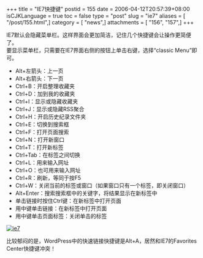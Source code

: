 +++
title = "IE7快捷键"
postid = 155
date = 2006-04-12T20:57:39+08:00
isCJKLanguage = true
toc = false
type = "post"
slug = "ie7"
aliases = [ "/post/155.html",]
category = [ "news",]
attachments = [ "156", "157",]
+++


IE7默认会隐藏菜单栏。这样界面会更加简洁，记住几个快捷键会让操作更简便了。  
要显示菜单栏，只需要在IE7界面右侧的按钮上单击右键，选择“classic
Menu”即可。

-   Alt+左箭头：上一页
-   Alt+右箭头：下一页
-   Ctrl+B：开启整理收藏夹
-   Ctrl+D：加到我的收藏夹
-   Ctrl+I：显示或隐藏收藏夹
-   Ctrl+J：显示或隐藏RSS聚合
-   Ctrl+H：开启历史纪录文件夹
-   Ctrl+E：切换到搜索框
-   Ctrl+F：打开页面搜索
-   Ctrl+N：打开新窗口
-   Ctrl+T：打开新标签
-   Ctrl+Tab：在标签之间切换
-   Ctrl+L：用来输入网址
-   Ctrl+O：也可用来输入网址
-   Ctrl+R：刷新，等同于按F5
-   Ctrl+W：关闭当前的标签或窗口（如果窗口只有一个标签，即关闭窗口）
-   Alt+Enter：搜索搜索框中的关键字，将结果显示在新标签中
-   单击链接时按住Ctrl键：在新标签中打开页面
-   用中键单击链接：在新标签中打开页面
-   用中键单击页面标签：关闭单击的标签

<!--more-->  

[![ie7](/uploads/2006/04/ie7_s.jpg)](/uploads/2006/04/ie7.jpg)

比较郁闷的是，WordPress中的快速链接快捷键是Alt+A，居然和IE7的Favorites
Center快捷键冲突！

